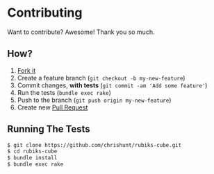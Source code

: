# Contributing

Want to contribute? Awesome! Thank you so much.

## How?

1. [Fork it](https://help.github.com/articles/fork-a-repo)
2. Create a feature branch (`git checkout -b my-new-feature`)
3. Commit changes, **with tests** (`git commit -am 'Add some feature'`)
4. Run the tests (`bundle exec rake`)
5. Push to the branch (`git push origin my-new-feature`)
6. Create new [Pull
   Request](https://help.github.com/articles/using-pull-requests)

## Running The Tests

```bash
$ git clone https://github.com/chrishunt/rubiks-cube.git
$ cd rubiks-cube
$ bundle install
$ bundle exec rake
```
